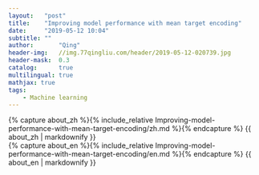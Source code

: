 ```yaml
---
layout:   "post"
title:    "Improving model performance with mean target encoding"
date:     "2019-05-12 10:04"
subtitle: ""
author:       "Qing"
header-img:   //img.77qingliu.com/header/2019-05-12-020739.jpg
header-mask:  0.3
catalog:      true
multilingual: true
mathjax: true
tags:
    - Machine learning
---
```

<!-- Chinese Version -->
<div class="zh post-container">
    {% capture about_zh %}{% include_relative Improving-model-performance-with-mean-target-encoding/zh.md %}{% endcapture %}
    {{ about_zh | markdownify }}
</div>

<!-- English Version -->
<div class="en post-container">
    {% capture about_en %}{% include_relative Improving-model-performance-with-mean-target-encoding/en.md %}{% endcapture %}
    {{ about_en | markdownify }}
</div>
